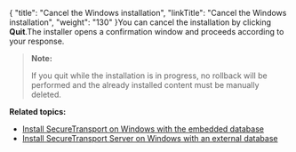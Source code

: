 {
    "title": "Cancel the Windows installation",
    "linkTitle": "Cancel the Windows installation",
    "weight": "130"
}You can cancel the installation by clicking **Quit**.The installer opens a confirmation window and proceeds according to your response.

> **Note:**
>
> If you quit while the installation is in progress, no rollback will be performed and the already installed content must be manually deleted.

**Related topics:**

-   [Install SecureTransport on Windows with the embedded database](../install_to_use_embedded_database)
-   [Install SecureTransport Server on Windows with an external database](../install_on_windows_with_external_database)
